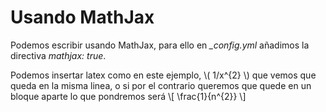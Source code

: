 # Usando MathJax

Podemos escribir usando MathJax, para ello en *_config.yml* añadimos la directiva *mathjax: true*.

Podemos insertar latex como en este ejemplo, \\( 1/x^{2} \\) que vemos que queda en la misma linea, o si por el contrario queremos
que quede en un bloque aparte lo que pondremos será \\[ \frac{1}{n^{2}} \\] 

